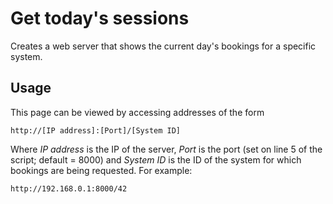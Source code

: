 # Get today's sessions
Creates a web server that shows the current day's bookings for a specific system.  

## Usage 
This page can be viewed by accessing addresses of the form
```
http://[IP address]:[Port]/[System ID]
```
Where _IP address_ is the IP of the server, _Port_ is the port (set on line 5 of the script; default = 8000) and _System ID_ is the ID of the system for which bookings are being requested.  For example:

```
http://192.168.0.1:8000/42
```